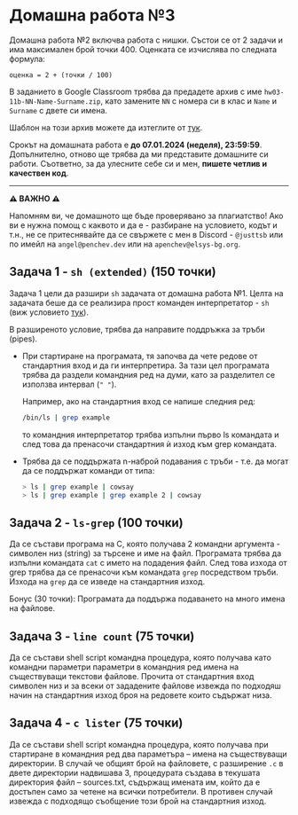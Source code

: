 # Домашна работа №3

Домашна работа №2 включва работа с нишки. Състои се от 2 задачи и има максимален брой точки 400. Оценката се изчислява по следната формула:
```
оценка = 2 + (точки / 100)
```

В заданието в Google Classroom трябва да предадете архив с име `hw03-11b-NN-Name-Surname.zip`, като замените `NN` с номера си в клас и `Name` и `Surname` с двете си имена.

Шаблон на този архив можете да изтеглите от [тук](https://github.com/angel-penchev/os-tues-2023-2024/blob/main/homework/02/hw02-11b-NN-Name-Surname.zip).

Срокът на домашната работа е **до 07.01.2024 (неделя), 23:59:59**. Допълнително, отново ще трябва да ми представите домашните си работи. Съответно, за да улесните себе си и мен, **пишете четлив и качествен код**.

---

**⚠️ ВАЖНО ⚠️**

Напомням ви, че домашното ще бъде проверявано за плагиатство! Ако ви е нужна помощ с каквото и да е - разбиране на условието, кодът и т.н., не се притеснявайте да се свържете с мен в Discord - `@justtsb` или по имейл на `angel@penchev.dev` или на `apenchev@elsys-bg.org`.

## Задача 1 - `sh (extended)` (150 точки)
Задача 1 цели да разшири `sh` задачата от домашна работа №1. Целта на задачата беше да се реализира прост команден интерпретатор - `sh` (виж условието [тук](https://github.com/angel-penchev/os-tues-2023-2024/blob/main/homework/01/README.md#%D0%B7%D0%B0%D0%B4%D0%B0%D1%87%D0%B0-4---sh)).

В разширеното условие, трябва да направите поддръжка за тръби (pipes).

- При стартиране на програмата, тя започва да чете редове от стандартния вход и да ги интерпретира. За тази цел програмата трябва да раздели командния ред на думи, като за разделител се използва интервал (`" "`).

  Например, ако на стандартния вход се напише следния ред:

  ```bash
  /bin/ls | grep example
  ```
  то командния интерпретатор трябва изпълни първо ls командата и след това да пренасочи стандартния ѝ изход към grep командата.

- Трябва да се поддържата n-наброй подавания с тръби - т.е. да могат да се поддържат команди от типа:
  ```bash
  > ls | grep example | cowsay
  > ls | grep example | grep example 2 | cowsay
  ```

## Задача 2 - `ls-grep` (100 точки)
Да се състави програма на C, която получава 2 командни аргумента -  символен низ (string) за търсене и име на файл. Програмата трябва да изпълни командата `cat` с името на подадения файл. След това изхода от grep трябва да се пренасочи към командата `grep` посредством тръби. Изхода на `grep` да се изведе на стандартния изход.

Бонус (30 точки): Програмата да поддържа подаването на много имена на файлове.

## Задача 3 - `line count` (75 точки)
Да се състави shell script командна процедура, която получава като командни параметри параметри в командния ред имена на съществуващи текстови файлове. Прочита от стандартния вход символен низ и за всеки от зададените файлове извежда по подходяш начин на стандартния изход броя на редовете които съдържат низа.

## Задача 4 - `c lister` (75 точки)
Да се състави shell script командна процедура, която получава при стартиране в командния ред два параметъра – имена на съществуващи директории. В случай  че общият брой на файловете, с разширение `.c` в двете директории надвишава 3, процедурата създава в текушата директория файл – sources.txt, съдържащ имената им, който да е достъпен само за четене на всички потребители. В противен случай извежда с подходящо съобщение този брой на стандартния изход.